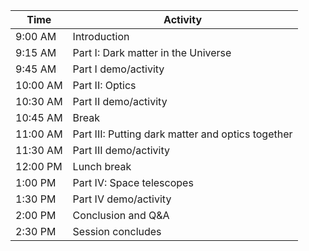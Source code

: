 | Time     | Activity |
|----------|----------|
| 9:00 AM  | Introduction   |
| 9:15 AM  | Part I: Dark matter in the Universe   |
| 9:45 AM  | Part I demo/activity   |
| 10:00 AM | Part II: Optics   |
| 10:30 AM | Part II demo/activity   |
| 10:45 AM | Break   |
| 11:00 AM | Part III: Putting dark matter and optics together   |
| 11:30 AM | Part III demo/activity   |
| 12:00 PM | Lunch break   |
| 1:00 PM  | Part IV: Space telescopes   |
| 1:30 PM  | Part IV demo/activity   |
| 2:00 PM  | Conclusion and Q&A   |
| 2:30 PM  | Session concludes   |